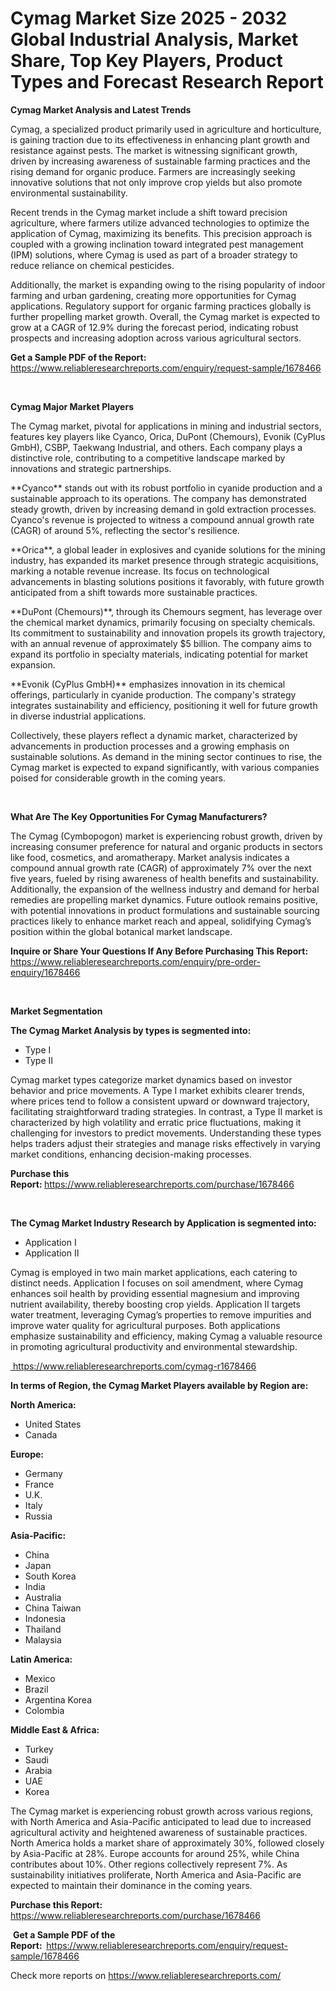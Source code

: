 <p><h1>Cymag Market Size 2025 - 2032 Global Industrial Analysis, Market Share, Top Key Players, Product Types and Forecast Research Report</h1></p><p><strong>Cymag Market Analysis and Latest Trends</strong></p>
<p><p>Cymag, a specialized product primarily used in agriculture and horticulture, is gaining traction due to its effectiveness in enhancing plant growth and resistance against pests. The market is witnessing significant growth, driven by increasing awareness of sustainable farming practices and the rising demand for organic produce. Farmers are increasingly seeking innovative solutions that not only improve crop yields but also promote environmental sustainability. </p><p>Recent trends in the Cymag market include a shift toward precision agriculture, where farmers utilize advanced technologies to optimize the application of Cymag, maximizing its benefits. This precision approach is coupled with a growing inclination toward integrated pest management (IPM) solutions, where Cymag is used as part of a broader strategy to reduce reliance on chemical pesticides.</p><p>Additionally, the market is expanding owing to the rising popularity of indoor farming and urban gardening, creating more opportunities for Cymag applications. Regulatory support for organic farming practices globally is further propelling market growth. Overall, the Cymag market is expected to grow at a CAGR of 12.9% during the forecast period, indicating robust prospects and increasing adoption across various agricultural sectors.</p></p>
<p><strong>Get a Sample PDF of the Report:&nbsp;</strong> <a href="https://www.reliableresearchreports.com/enquiry/request-sample/1678466?utm_campaign=3027&utm_medium=2&utm_source=Github&utm_content=ia&utm_term=24032025&utm_id=cymag">https://www.reliableresearchreports.com/enquiry/request-sample/1678466</a></p>
<p>&nbsp;</p>
<p><strong>Cymag Major Market Players</strong></p>
<p><p>The Cymag market, pivotal for applications in mining and industrial sectors, features key players like Cyanco, Orica, DuPont (Chemours), Evonik (CyPlus GmbH), CSBP, Taekwang Industrial, and others. Each company plays a distinctive role, contributing to a competitive landscape marked by innovations and strategic partnerships.</p><p>**Cyanco** stands out with its robust portfolio in cyanide production and a sustainable approach to its operations. The company has demonstrated steady growth, driven by increasing demand in gold extraction processes. Cyanco's revenue is projected to witness a compound annual growth rate (CAGR) of around 5%, reflecting the sector's resilience.</p><p>**Orica**, a global leader in explosives and cyanide solutions for the mining industry, has expanded its market presence through strategic acquisitions, marking a notable revenue increase. Its focus on technological advancements in blasting solutions positions it favorably, with future growth anticipated from a shift towards more sustainable practices.</p><p>**DuPont (Chemours)**, through its Chemours segment, has leverage over the chemical market dynamics, primarily focusing on specialty chemicals. Its commitment to sustainability and innovation propels its growth trajectory, with an annual revenue of approximately $5 billion. The company aims to expand its portfolio in specialty materials, indicating potential for market expansion.</p><p>**Evonik (CyPlus GmbH)** emphasizes innovation in its chemical offerings, particularly in cyanide production. The company's strategy integrates sustainability and efficiency, positioning it well for future growth in diverse industrial applications.</p><p>Collectively, these players reflect a dynamic market, characterized by advancements in production processes and a growing emphasis on sustainable solutions. As demand in the mining sector continues to rise, the Cymag market is expected to expand significantly, with various companies poised for considerable growth in the coming years.</p></p>
<p>&nbsp;</p>
<p><strong>What Are The Key Opportunities For Cymag Manufacturers?</strong></p>
<p><p>The Cymag (Cymbopogon) market is experiencing robust growth, driven by increasing consumer preference for natural and organic products in sectors like food, cosmetics, and aromatherapy. Market analysis indicates a compound annual growth rate (CAGR) of approximately 7% over the next five years, fueled by rising awareness of health benefits and sustainability. Additionally, the expansion of the wellness industry and demand for herbal remedies are propelling market dynamics. Future outlook remains positive, with potential innovations in product formulations and sustainable sourcing practices likely to enhance market reach and appeal, solidifying Cymag’s position within the global botanical market landscape.</p></p>
<p><strong>Inquire or Share Your Questions If Any Before Purchasing This Report:</strong> <a href="https://www.reliableresearchreports.com/enquiry/pre-order-enquiry/1678466?utm_campaign=3027&utm_medium=2&utm_source=Github&utm_content=ia&utm_term=24032025&utm_id=cymag">https://www.reliableresearchreports.com/enquiry/pre-order-enquiry/1678466</a></p>
<p>&nbsp;</p>
<p><strong>Market Segmentation</strong></p>
<p><strong>The Cymag Market Analysis by types is segmented into:</strong></p>
<p><ul><li>Type I</li><li>Type II</li></ul></p>
<p><p>Cymag market types categorize market dynamics based on investor behavior and price movements. A Type I market exhibits clearer trends, where prices tend to follow a consistent upward or downward trajectory, facilitating straightforward trading strategies. In contrast, a Type II market is characterized by high volatility and erratic price fluctuations, making it challenging for investors to predict movements. Understanding these types helps traders adjust their strategies and manage risks effectively in varying market conditions, enhancing decision-making processes.</p></p>
<p><strong>Purchase this Report:&nbsp;</strong><a href="https://www.reliableresearchreports.com/purchase/1678466?utm_campaign=3027&utm_medium=2&utm_source=Github&utm_content=ia&utm_term=24032025&utm_id=cymag">https://www.reliableresearchreports.com/purchase/1678466</a></p>
<p>&nbsp;</p>
<p><strong>The Cymag Market Industry Research by Application is segmented into:</strong></p>
<p><ul><li>Application I</li><li>Application II</li></ul></p>
<p><p>Cymag is employed in two main market applications, each catering to distinct needs. Application I focuses on soil amendment, where Cymag enhances soil health by providing essential magnesium and improving nutrient availability, thereby boosting crop yields. Application II targets water treatment, leveraging Cymag’s properties to remove impurities and improve water quality for agricultural purposes. Both applications emphasize sustainability and efficiency, making Cymag a valuable resource in promoting agricultural productivity and environmental stewardship.</p></p>
<p><a href="https://www.reliableresearchreports.com/cymag-r1678466?utm_campaign=3027&utm_medium=2&utm_source=Github&utm_content=ia&utm_term=24032025&utm_id=cymag">&nbsp;https://www.reliableresearchreports.com/cymag-r1678466</a></p>
<p><strong>In terms of Region, the Cymag Market Players available by Region are:</strong></p>
<p>
    <p> <strong> North America: </strong>
        <ul>
            <li>United States</li>
            <li>Canada</li>
        </ul>
        </p> 
    <p> <strong> Europe: </strong>
        <ul>
            <li>Germany</li>
            <li>France</li>
            <li>U.K.</li>
            <li>Italy</li>
            <li>Russia</li>
        </ul>
        </p> 
    <p> <strong> Asia-Pacific: </strong>
        <ul>
            <li>China</li>
            <li>Japan</li>
            <li>South Korea</li>
            <li>India</li>
            <li>Australia</li>
            <li>China Taiwan</li>
            <li>Indonesia</li>
            <li>Thailand</li>
            <li>Malaysia</li>
        </ul>
        </p> 
    <p> <strong> Latin America: </strong>
        <ul>
            <li>Mexico</li>
            <li>Brazil</li>
            <li>Argentina Korea</li>
            <li>Colombia</li>
        </ul>
        </p> 
    <p> <strong> Middle East & Africa: </strong>
        <ul>
            <li>Turkey</li>
            <li>Saudi</li>
            <li>Arabia</li>
            <li>UAE</li>
            <li>Korea</li>
        </ul>
    </p>
    </p>
<p><p>The Cymag market is experiencing robust growth across various regions, with North America and Asia-Pacific anticipated to lead due to increased agricultural activity and heightened awareness of sustainable practices. North America holds a market share of approximately 30%, followed closely by Asia-Pacific at 28%. Europe accounts for around 25%, while China contributes about 10%. Other regions collectively represent 7%. As sustainability initiatives proliferate, North America and Asia-Pacific are expected to maintain their dominance in the coming years.</p></p>
<p><strong>Purchase this Report: </strong><a href="https://www.reliableresearchreports.com/purchase/1678466?utm_campaign=3027&utm_medium=2&utm_source=Github&utm_content=ia&utm_term=24032025&utm_id=cymag">https://www.reliableresearchreports.com/purchase/1678466</a></p>
<p>&nbsp;<strong>Get a Sample PDF of the Report:&nbsp;&nbsp;</strong><a href="https://www.reliableresearchreports.com/enquiry/request-sample/1678466?utm_campaign=3027&utm_medium=2&utm_source=Github&utm_content=ia&utm_term=24032025&utm_id=cymag">https://www.reliableresearchreports.com/enquiry/request-sample/1678466</a></p>
<p><strong></strong></p>
<p>Check more reports on <a href="https://www.reliableresearchreports.com/?utm_campaign=3027&utm_medium=2&utm_source=Github&utm_content=ia&utm_term=24032025&utm_id=cymag">https://www.reliableresearchreports.com/</a></p>